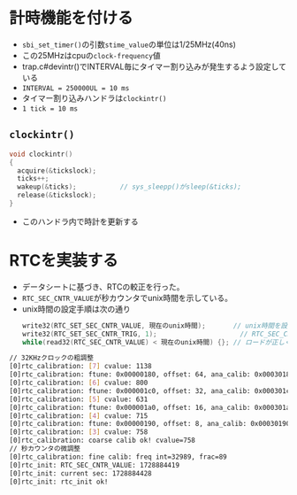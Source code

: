 # 計時機能を付ける

- `sbi_set_timer()`の引数`stime_value`の単位は1/25MHz(40ns)
- この25MHzはcpuの`clock-frequency`値
- trap.c#devintr()でINTERVAL毎にタイマー割り込みが発生するよう設定している
- `INTERVAL = 250000UL = 10 ms`
- タイマー割り込みハンドラは`clockintr()`
- `1 tick = 10 ms`

## `clockintr()`

```c
void clockintr()
{
  acquire(&tickslock);
  ticks++;
  wakeup(&ticks);           // sys_sleepp()がsleep(&ticks);
  release(&tickslock);
}
```

- このハンドラ内で時計を更新する

# RTCを実装する

- データシートに基づき、RTCの較正を行った。
- `RTC_SEC_CNTR_VALUE`が秒カウンタでunix時間を示している。
- unix時間の設定手順は次の通り
    ```c
    write32(RTC_SET_SEC_CNTR_VALUE, 現在のunix時間);       // unix時間を設定
    write32(RTC_SET_SEC_CNTR_TRIG, 1);                     // RTC_SEC_CNTR_VALUEにロード
    while(read32(RTC_SEC_CNTR_VALUE) < 現在のunix時間) {}; // ロードが正しく行われるのを確認
    ```

```bash
// 32KHzクロックの粗調整
[0]rtc_calibration: [7] cvalue: 1138
[0]rtc_calibration: ftune: 0x00000180, offset: 64, ana_calib: 0x00030180
[0]rtc_calibration: [6] cvalue: 800
[0]rtc_calibration: ftune: 0x000001c0, offset: 32, ana_calib: 0x000301c0
[0]rtc_calibration: [5] cvalue: 631
[0]rtc_calibration: ftune: 0x000001a0, offset: 16, ana_calib: 0x000301a0
[0]rtc_calibration: [4] cvalue: 715
[0]rtc_calibration: ftune: 0x00000190, offset: 8, ana_calib: 0x00030190
[0]rtc_calibration: [3] cvalue: 758
[0]rtc_calibration: coarse calib ok! cvalue=758
// 秒カウンタの微調整
[0]rtc_calibration: fine calib: freq int=32989, frac=89
[0]rtc_init: RTC_SEC_CNTR_VALUE: 1728884419
[0]rtc_init: current sec: 1728884428
[0]rtc_init: rtc_init ok!
```
